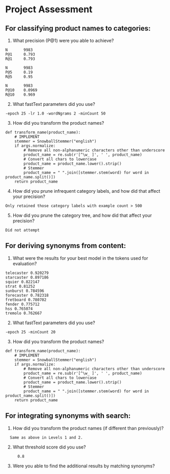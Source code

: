 # Project Assessment

## For classifying product names to categories:

1. What precision (P@1) were you able to achieve?
```
N       9983
P@1     0.793
R@1     0.793

N       9983
P@5     0.19
R@5     0.95   

N       9983
P@10    0.0969
R@10    0.969
```  

2. What fastText parameters did you use?
```
-epoch 25 -lr 1.0 -wordNgrams 2 -minCount 50
```

3. How did you transform the product names?
```
def transform_name(product_name):
    # IMPLEMENT
    stemmer = SnowballStemmer("english")
    if args.normalize:
        # Remove all non-alphanumeric characters other than underscore
        product_name = re.sub(r'[^\w_ ]', ' ', product_name)
        # Convert all chars to lowercase
        product_name = product_name.lower().strip()
        # Stemmer
        product_name = " ".join([stemmer.stem(word) for word in product_name.split()])
    return product_name

```
4. How did you prune infrequent category labels, and how did that affect your precision?

```
Only retained those category labels with example count > 500
```

5. How did you prune the category tree, and how did that affect your precision?

``` 
Did not attempt
```

## For deriving synonyms from content:

1. What were the results for your best model in the tokens used for evaluation?
```
telecaster 0.920279
starcaster 0.897186
squier 0.822147
strat 0.81252
sunburst 0.784596
forecaster 0.782318
fretboard 0.780702
fender 0.775712
hss 0.765074
tremolo 0.762667

```
2. What fastText parameters did you use?
``` 
-epoch 25 -minCount 20 
```

3. How did you transform the product names?

``` 
def transform_name(product_name):
    # IMPLEMENT
    stemmer = SnowballStemmer("english")
    if args.normalize:
        # Remove all non-alphanumeric characters other than underscore
        product_name = re.sub(r'[^\w_ ]', ' ', product_name)
        # Convert all chars to lowercase
        product_name = product_name.lower().strip()
        # Stemmer
        product_name = " ".join([stemmer.stem(word) for word in product_name.split()])
    return product_name
```

## For integrating synonyms with search:

1. How did you transform the product names (if different than previously)?
```
  Same as above in Levels 1 and 2.
```

2. What threshold score did you use?
   ```
     0.8
   ```

3. Were you able to find the additional results by matching synonyms?

